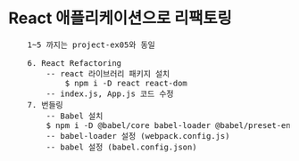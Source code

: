 # React 애플리케이션으로 리팩토링
<pre>
    1~5 까지는 project-ex05와 동일

    6. React Refactoring
        -- react 라이브러리 패키지 설치
            $ npm i -D react react-dom
        -- index.js, App.js 코드 수정
    7. 번들링
        -- Babel 설치
        $ npm i -D @babel/core babel-loader @babel/preset-env @babel/preset-react
        -- babel-loader 설정 (webpack.config.js)
        -- babel 설정 (babel.config.json)
</pre>